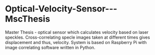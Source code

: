 # Optical-Velocity-Sensor---MscThesis
Master Thesis - optical sensor which calculates velocity based on laser speckles. Cross-correlating specle images taken at different times gives displacement and thus, velocity. System is based on Raspberry Pi with image correlating software written in Python.
